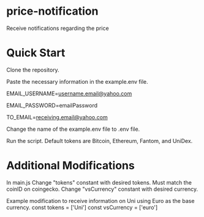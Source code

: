 # price-notification
Receive notifications regarding the price

# Quick Start
Clone the repository.

Paste the necessary information in the example.env file.

EMAIL_USERNAME=username.email@yahoo.com

EMAIL_PASSWORD=emailPassword

TO_EMAIL=receiving.email@yahoo.com

Change the name of the example.env file to .env file.

Run the script. Default tokens are Bitcoin, Ethereum, Fantom, and UniDex.

# Additional Modifications
In main.js
  Change "tokens" constant with desired tokens. Must match the coinID on coingecko.
  Change "vsCurrency" constant with desired currency.
  
Example modification to receive information on Uni using Euro as the base currency.
    const tokens = ['Uni']
    const vsCurrency = ['euro']
